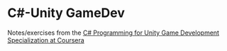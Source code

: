 # C#-Unity GameDev
Notes/exercises from the [C# Programming for Unity Game Development Specialization at Coursera](https://www.coursera.org/specializations/programming-unity-game-development)
